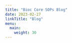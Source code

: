 ```yaml
---
title: "Bioc Core SOPs Blog"
date: 2023-02-27
linkTitle: "Blog"
menu:
  main:
    weight: 30
---
```


